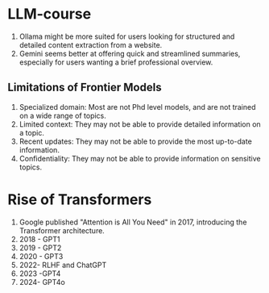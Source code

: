 # LLM-course

1. Ollama might be more suited for users looking for structured and detailed content extraction from a website.
2. Gemini seems better at offering quick and streamlined summaries, especially for users wanting a brief professional overview.

## Limitations of Frontier Models
1. Specialized domain: Most are not Phd level models, and are not trained on a wide range of topics.
2. Limited context: They may not be able to provide detailed information on a topic.
3. Recent updates: They may not be able to provide the most up-to-date information.
4. Confidentiality: They may not be able to provide information on sensitive topics.

# Rise of Transformers
1. Google published "Attention is All You Need" in 2017, introducing the Transformer architecture.
2. 2018 - GPT1
3. 2019 - GPT2
4. 2020 - GPT3
5. 2022- RLHF and ChatGPT
6. 2023 -GPT4
7. 2024- GPT4o